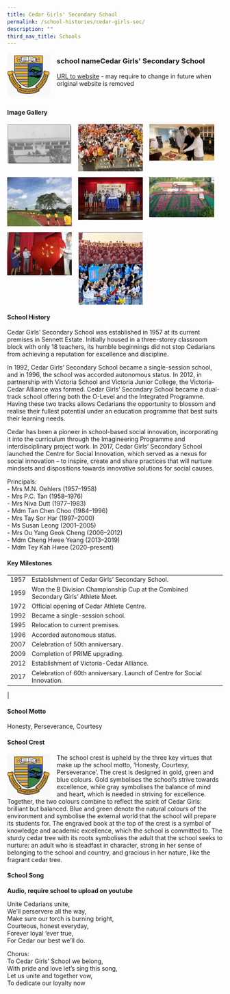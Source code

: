 ```yaml
---
title: Cedar Girls' Secondary School
permalink: /school-histories/cedar-girls-sec/
description: ""
third_nav_title: Schools
---
```

<img src="/images/cedargirlssec1.jpg" style="width:20%;margin-right:15px;" align = "left">

### **school nameCedar Girls' Secondary School**
[URL to website](http://www.cedargirlssec.moe.edu.sg/) - may require to change in future when original website is removed

<br clear="left">

#### **Image Gallery**

<p><a href="https://staging.d1yxymztqoj7qn.amplifyapp.com/images/cedargirlssec2.jpg">  
<img src="/images/cedargirlssec2.jpg" style="width:30%;margin-right:15px;" align = "left">
</a></p>

<p><a href="https://staging.d1yxymztqoj7qn.amplifyapp.com/images/cedargirlssec3.jpg">  
<img src="/images/cedargirlssec3.jpg" style="width:30%;margin-right:15px;" align = "left">
</a></p>

<p><a href="https://staging.d1yxymztqoj7qn.amplifyapp.com/images/cedargirlssec4.jpg">  
<img src="/images/cedargirlssec4.jpg" style="width:30%;margin-right:15px;" align = "left">
</a></p>

<br clear="left">

<p><a href="https://staging.d1yxymztqoj7qn.amplifyapp.com/images/cedargirlssec5.jpg">  
<img src="/images/cedargirlssec5.jpg" style="width:30%;margin-right:15px;" align = "left">
</a></p>

<p><a href="https://staging.d1yxymztqoj7qn.amplifyapp.com/images/cedargirlssec6.jpg">  
<img src="/images/cedargirlssec6.jpg" style="width:30%;margin-right:15px;" align = "left">
</a></p>

<p><a href="https://staging.d1yxymztqoj7qn.amplifyapp.com/images/cedargirlssec7.jpg">  
<img src="/images/cedargirlssec7.jpg" style="width:30%;margin-right:15px;" align = "left">
</a></p>

<br clear="left">

<p><a href="https://staging.d1yxymztqoj7qn.amplifyapp.com/images/cedargirlssec8.jpg">  
<img src="/images/cedargirlssec8.jpg" style="width:30%;margin-right:15px;" align = "left">
</a></p>

<p><a href="https://staging.d1yxymztqoj7qn.amplifyapp.com/images/cedargirlssec9.jpg">  
<img src="/images/cedargirlssec9.jpg" style="width:30%;margin-right:15px;" align = "left">
</a></p>

<br clear="left">

#### **School History**
Cedar Girls’ Secondary School was established in 1957 at its current premises in Sennett Estate. Initially housed in a three-storey classroom block with only 18 teachers, its humble beginnings did not stop Cedarians from achieving a reputation for excellence and discipline.

In 1992, Cedar Girls’ Secondary School became a single-session school, and in 1996, the school was accorded autonomous status. In 2012, in partnership with Victoria School and Victoria Junior College, the Victoria-Cedar Alliance was formed. Cedar Girls’ Secondary School became a dual-track school offering both the O-Level and the Integrated Programme. Having these two tracks allows Cedarians the opportunity to blossom and realise their fullest potential under an education programme that best suits their learning needs.

Cedar has been a pioneer in school-based social innovation, incorporating it into the curriculum through the Imagineering Programme and interdisciplinary project work. In 2017, Cedar Girls’ Secondary School launched the Centre for Social Innovation, which served as a nexus for social innovation – to inspire, create and share practices that will nurture mindsets and dispositions towards innovative solutions for social causes.

Principals:<br>
\- Mrs M.N. Oehlers (1957–1958)<br>
\- Mrs P.C. Tan (1958–1976)<br>
\- Mrs Niva Dutt (1977–1983)<br>
\- Mdm Tan Chen Choo (1984–1996)<br>
\- Mrs Tay Sor Har (1997–2000)<br>
\- Ms Susan Leong (2001–2005)<br>
\- Mrs Ou Yang Geok Cheng (2006–2012)<br>
\- Mdm Cheng Hwee Yeang (2013–2019)<br>
\- Mdm Tey Kah Hwee (2020–present)

#### **Key Milestones**

|  |  |
|:---:|---|
| 1957 | Establishment of Cedar Girls’ Secondary School. |
| 1959 | Won the B Division Championship Cup at the Combined Secondary Girls’ Athlete Meet. |
| 1972 | Official opening of Cedar Athlete Centre. |
| 1992 | Became a single-session school. |
| 1995 | Relocation to current premises. |
| 1996 | Accorded autonomous status. |
| 2007 | Celebration of 50th anniversary. |
| 2009 | Completion of PRIME upgrading. |
| 2012 | Establishment of Victoria-Cedar Alliance. |
| 2017 | Celebration of 60th anniversary. Launch of Centre for Social Innovation. |
|

#### **School Motto**
Honesty, Perseverance, Courtesy

#### **School Crest**
<img src="/images/cedargirlssec1.jpg" style="width:20%;margin-right:15px;" align = "left">

The school crest is upheld by the three key virtues that make up the school motto, ‘Honesty, Courtesy, Perseverance’. The crest is designed in gold, green and blue colours. Gold symbolises the school’s strive towards excellence, while gray symbolises the balance of mind and heart, which is needed in striving for excellence. Together, the two colours combine to reflect the spirit of Cedar Girls: brilliant but balanced. Blue and green denote the natural colours of the environment and symbolise the external world that the school will prepare its students for. The engraved book at the top of the crest is a symbol of knowledge and academic excellence, which the school is committed to. The sturdy cedar tree with its roots symbolises the adult that the school seeks to nurture: an adult who is steadfast in character, strong in her sense of belonging to the school and country, and gracious in her nature, like the fragrant cedar tree.

#### **School Song**
**Audio, require school to upload on youtube**

Unite Cedarians unite,<br>
We’ll perservere all the way,<br>
Make sure our torch is burning bright,<br>
Courteous, honest everyday,<br>
Forever loyal ‘ever true,<br>
For Cedar our best we’ll do.

Chorus:<br>
To Cedar Girls’ School we belong,<br>
With pride and love let’s sing this song,<br>
Let us unite and together vow,<br>
To dedicate our loyalty now
